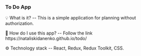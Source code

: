 ### To Do App
<p>💡 What is it? -- This is a simple application for planning without authorization.</p>
<p>👀 How do I use this app? -- Follow the link https://nataliskidanenko.github.io/todo/ </p>
<p>⚙️ Technology stack -- React, Redux, Redux Toolkit, CSS.</p>
